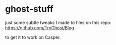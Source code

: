 # ghost-stuff
just some subtle tweaks I made to files on this repo: https://github.com/TryGhost/Blog 

to get it to work on Casper. 

